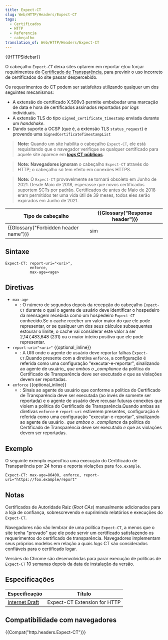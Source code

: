 ```yaml
---
title: Expect-CT
slug: Web/HTTP/Headers/Expect-CT
tags:
  - Certificados
  - HTTP
  - Referencia
  - cabeçalho
translation_of: Web/HTTP/Headers/Expect-CT
---
```

{{HTTPSidebar}}

O cabeçalho `Expect-CT` deixa sites optarem em reportar e/ou forçar requirimentos do [Certificado de Transparência](/pt-BR/docs/Web/Security/Certificate_Transparency), para previnir o uso incorreto de certificados do site passar despercebido.

Os requerimentos do CT podem ser satisfeitos utilizando qualquer um dos seguintes mecanismos:

- A extensão do certificado X.509v3 permite embebedar uma marcação de data e hora de certificados assinados reportados por _logs_ individuais.
- A extensão TLS do tipo `signed_certificate_timestamp` enviada durante um _handshake_.
- Dando suporte a OCSP (que é, a extensão TLS `status_request`) e provendo uma `SignedCertificateTimestampList`

> **Note:** Quando um site habilita o cabeçalho `Expect-CT`, ele está requisitando que o navegador verifique se qualquer certificado para aquele site aparece em **[_logs_ CT públicos](https://www.certificate-transparency.org/known-logs)**.

> **Note:** **Navegadores ignoram** o cabeçalho `Expect-CT` através do HTTP; o cabeçalho só tem efeito em conexões HTTPS.

> **Note:** O `Expect-CT` provavelmente se tornará obsoleto em Junho de 2021. Desde Maio de 2018, esperasse que novos certificados suportem SCTs por padrão. Certificados de antes de Maio de 2018 eram permitidos ter uma vida útil de 39 meses, todos eles serão expirados em Junho de 2021.

| Tipo de cabeçalho                                | {{Glossary("Response header")}} |
| ------------------------------------------------ | ---------------------------------------- |
| {{Glossary("Forbidden header name")}} | sim                                      |

## Sintaxe

    Expect-CT: report-uri="<uri>",
               enforce,
               max-age=<age>

## Diretivas

- `max-age`
  - : O número de segundos depois da recepção do cabeçalho `Expect-CT` durante o qual o agente de usuário deve identificar o hospedeiro da mensagem recebida como um hospedeiro `Expect-CT` conhecido.Se o cache receber um valor maior do que ele pode representar, or se qualquer um dos seus cálculos subsequentes estourar o limite, o cache vai considerar este valor a ser 2,147,483,648 (231) ou o maior inteiro positivo que ele pode representar.
- `report-uri="<uri>"` {{optional_inline}}
  - : A URI onde o agente de usuário deve reportar falhas `Expect-CT`.Quando presente com a diretiva `enforce`, a configuração é referida como uma configuração "executar-e-reportar", sinalizando ao agente de usuário\_ _que ambos o \_compliance_ da política do Certificado de Transparência deve ser executado _e_ que as violações devem ser reportadas.
- `enforce` {{optional_inline}}
  - : Sinais ao agente do usuário que conforme a política do Certificado de Transparência deve ser executada (ao invés de somente ser reportada) e o agente de usuário deve recusar futuras conexões que violem a política do Certificado de Transparência.Quando ambas as diretivas `enforce` e `report-uri` estiverem presentes, configuração é referida como uma configuração "executar-e-reportar", sinalizando ao agente de usuário\_ _que ambos o \_compliance_ da política do Certificado de Transparência deve ser executado _e_ que as violações devem ser reportadas.

## Exemplo

O seguinte exemplo especifica uma execução do Certificado de Transparência por 24 horas e reporta violações para `foo.example`.

    Expect-CT: max-age=86400, enforce, report-uri="https://foo.example/report"

## Notas

Certificados de Autoridade Raiz (_Root CAs_) manualmente adicionados para a loja de confiança, sobrescrevendo e suprimindo relatórios e execuções do `Expect-CT`.

Navegadores não vão lembrar de uma política `Expect-CT`, a menos que o site tenha "provado" que ele pode servir um certificado satisfazendo os requerimentos do certificado de transparência. Navegadores implementam seus próprios modelos em relação a quais _logs_ CT são considerados confiáveis para o certificado logar.

Versões do Chrome são desenvolvidas para parar execução de políticas de `Expect-CT` 10 semanas depois da data de instalação da versão.

## Especificações

| Especificação                                                                 | Título                       |
| ----------------------------------------------------------------------------- | ---------------------------- |
| [Internet Draft](https://tools.ietf.org/html/draft-ietf-httpbis-expect-ct-08) | Expect-CT Extension for HTTP |

## Compatibilidade com navegadores

{{Compat("http.headers.Expect-CT")}}
